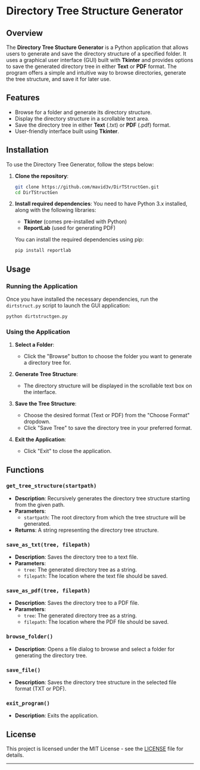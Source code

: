 # Directory Tree Structure Generator

## Overview

The **Directory Tree Stucture Generator** is a Python application that allows users to generate and save the directory structure of a specified folder. It uses a graphical user interface (GUI) built with **Tkinter** and provides options to save the generated directory tree in either **Text** or **PDF** format. The program offers a simple and intuitive way to browse directories, generate the tree structure, and save it for later use.

## Features

- Browse for a folder and generate its directory structure.
- Display the directory structure in a scrollable text area.
- Save the directory tree in either **Text** (.txt) or **PDF** (.pdf) format.
- User-friendly interface built using **Tkinter**.

## Installation

To use the Directory Tree Generator, follow the steps below:

1. **Clone the repository**:
   ```bash
   git clone https://github.com/mavid3v/DirTStructGen.git
   cd DirTStructGen
   ```

2. **Install required dependencies**:
   You need to have Python 3.x installed, along with the following libraries:
   - **Tkinter** (comes pre-installed with Python)
   - **ReportLab** (used for generating PDF)

   You can install the required dependencies using pip:
   ```bash
   pip install reportlab
   ```

## Usage

### Running the Application

Once you have installed the necessary dependencies, run the `dirtstruct.py` script to launch the GUI application:

```bash
python dirtstructgen.py
```

### Using the Application

1. **Select a Folder**: 
   - Click the "Browse" button to choose the folder you want to generate a directory tree for.

2. **Generate Tree Structure**: 
   - The directory structure will be displayed in the scrollable text box on the interface.

3. **Save the Tree Structure**:
   - Choose the desired format (Text or PDF) from the "Choose Format" dropdown.
   - Click "Save Tree" to save the directory tree in your preferred format.
   
4. **Exit the Application**:
   - Click "Exit" to close the application.

## Functions

### `get_tree_structure(startpath)`
- **Description**: Recursively generates the directory tree structure starting from the given path.
- **Parameters**: 
  - `startpath`: The root directory from which the tree structure will be generated.
- **Returns**: A string representing the directory tree structure.

### `save_as_txt(tree, filepath)`
- **Description**: Saves the directory tree to a text file.
- **Parameters**:
  - `tree`: The generated directory tree as a string.
  - `filepath`: The location where the text file should be saved.

### `save_as_pdf(tree, filepath)`
- **Description**: Saves the directory tree to a PDF file.
- **Parameters**:
  - `tree`: The generated directory tree as a string.
  - `filepath`: The location where the PDF file should be saved.

### `browse_folder()`
- **Description**: Opens a file dialog to browse and select a folder for generating the directory tree.

### `save_file()`
- **Description**: Saves the directory tree structure in the selected file format (TXT or PDF).

### `exit_program()`
- **Description**: Exits the application.

## License

This project is licensed under the MIT License - see the [LICENSE](LICENSE) file for details.

---